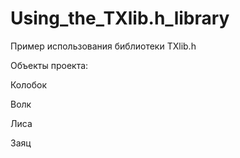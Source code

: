 # Using_the_TXlib.h_library
Пример использования библиотеки TXlib.h

Объекты проекта:

Колобок

Волк

Лиса

Заяц
